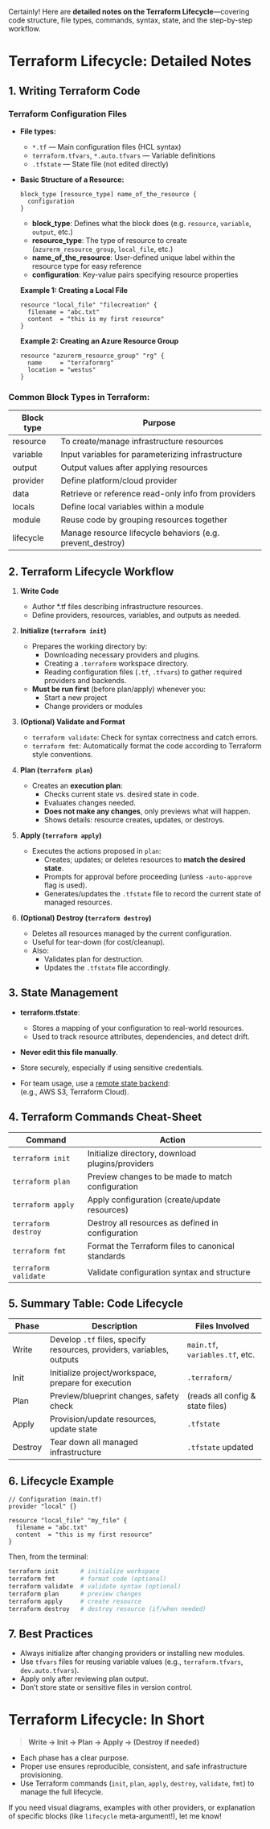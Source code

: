 Certainly! Here are **detailed notes on the Terraform Lifecycle**—covering code structure, file types, commands, syntax, state, and the step-by-step workflow.

# Terraform Lifecycle: Detailed Notes

## 1. **Writing Terraform Code**

### **Terraform Configuration Files**

- **File types:**  
  - `*.tf` — Main configuration files (HCL syntax)  
  - `terraform.tfvars`, `*.auto.tfvars` — Variable definitions  
  - `.tfstate` — State file (not edited directly)
- **Basic Structure of a Resource:**
  ```hcl
  block_type [resource_type] name_of_the_resource {
    configuration
  }
  ```
  - **block_type**: Defines what the block does (e.g. `resource`, `variable`, `output`, etc.)
  - **resource_type**: The type of resource to create (`azurerm_resource_group`, `local_file`, etc.)
  - **name_of_the_resource**: User-defined unique label within the resource type for easy reference
  - **configuration**: Key-value pairs specifying resource properties

  **Example 1: Creating a Local File**
  ```hcl
  resource "local_file" "filecreation" {
    filename = "abc.txt"
    content  = "this is my first resource"
  }
  ```

  **Example 2: Creating an Azure Resource Group**
  ```hcl
  resource "azurerm_resource_group" "rg" {
    name     = "terraformrg"
    location = "westus"
  }
  ```

### **Common Block Types in Terraform:**

| Block type | Purpose                                                  |
|------------|----------------------------------------------------------|
| resource   | To create/manage infrastructure resources                |
| variable   | Input variables for parameterizing infrastructure        |
| output     | Output values after applying resources                   |
| provider   | Define platform/cloud provider                           |
| data       | Retrieve or reference read-only info from providers      |
| locals     | Define local variables within a module                   |
| module     | Reuse code by grouping resources together                |
| lifecycle  | Manage resource lifecycle behaviors (e.g. prevent_destroy)|

## 2. **Terraform Lifecycle Workflow**

1. **Write Code**
    - Author *.tf files describing infrastructure resources.
    - Define providers, resources, variables, and outputs as needed.

2. **Initialize (`terraform init`)**
    - Prepares the working directory by:
      - Downloading necessary providers and plugins.
      - Creating a `.terraform` workspace directory.
      - Reading configuration files (`.tf`, `.tfvars`) to gather required providers and backends.
    - **Must be run first** (before plan/apply) whenever you:
      - Start a new project
      - Change providers or modules

3. **(Optional) Validate and Format**
    - `terraform validate`: Check for syntax correctness and catch errors.
    - `terraform fmt`: Automatically format the code according to Terraform style conventions.

4. **Plan (`terraform plan`)**
    - Creates an **execution plan**:
      - Checks current state vs. desired state in code.
      - Evaluates changes needed.
      - **Does not make any changes**, only previews what will happen.
      - Shows details: resource creates, updates, or destroys.

5. **Apply (`terraform apply`)**
    - Executes the actions proposed in `plan`:
      - Creates; updates; or deletes resources to **match the desired state**.
      - Prompts for approval before proceeding (unless `-auto-approve` flag is used).
      - Generates/updates the `.tfstate` file to record the current state of managed resources.

6. **(Optional) Destroy (`terraform destroy`)**
    - Deletes all resources managed by the current configuration.
    - Useful for tear-down (for cost/cleanup).
    - Also:
      - Validates plan for destruction.
      - Updates the `.tfstate` file accordingly.

## 3. **State Management**

- **terraform.tfstate**:  
  - Stores a mapping of your configuration to real-world resources.  
  - Used to track resource attributes, dependencies, and detect drift.

- **Never edit this file manually**.  
- Store securely, especially if using sensitive credentials.  
- For team usage, use a [remote state backend](https://www.terraform.io/docs/language/state/remote.html):  
  (e.g., AWS S3, Terraform Cloud).

## 4. **Terraform Commands Cheat-Sheet**

| Command               | Action                                              |
|-----------------------|-----------------------------------------------------|
| `terraform init`      | Initialize directory, download plugins/providers    |
| `terraform plan`      | Preview changes to be made to match configuration   |
| `terraform apply`     | Apply configuration (create/update resources)       |
| `terraform destroy`   | Destroy all resources as defined in configuration   |
| `terraform fmt`       | Format the Terraform files to canonical standards   |
| `terraform validate`  | Validate configuration syntax and structure         |

## 5. **Summary Table: Code Lifecycle**

| Phase     | Description                                                           | Files Involved                   |
|-----------|-----------------------------------------------------------------------|----------------------------------|
| Write     | Develop `.tf` files, specify resources, providers, variables, outputs | `main.tf`, `variables.tf`, etc.  |
| Init      | Initialize project/workspace, prepare for execution                   | `.terraform/`                    |
| Plan      | Preview/blueprint changes, safety check                               | (reads all config & state files) |
| Apply     | Provision/update resources, update state                              | `.tfstate`                       |
| Destroy   | Tear down all managed infrastructure                                  | `.tfstate` updated               |

## 6. **Lifecycle Example**

```hcl
// Configuration (main.tf)
provider "local" {}

resource "local_file" "my_file" {
  filename = "abc.txt"
  content  = "this is my first resource"
}
```
Then, from the terminal:

```sh
terraform init      # initialize workspace
terraform fmt       # format code (optional)
terraform validate  # validate syntax (optional)
terraform plan      # preview changes
terraform apply     # create resource
terraform destroy   # destroy resource (if/when needed)
```

## 7. **Best Practices**

- Always initialize after changing providers or installing new modules.
- Use `tfvars` files for reusing variable values (e.g., `terraform.tfvars`, `dev.auto.tfvars`).
- Apply only after reviewing plan output.
- Don’t store state or sensitive files in version control.

# **Terraform Lifecycle: In Short**

> **Write → Init → Plan → Apply → (Destroy if needed)**

- Each phase has a clear purpose.
- Proper use ensures reproducible, consistent, and safe infrastructure provisioning.
- Use Terraform commands (`init`, `plan`, `apply`, `destroy`, `validate`, `fmt`) to manage the full lifecycle.

If you need visual diagrams, examples with other providers, or explanation of specific blocks (like `lifecycle` meta-argument!), let me know!
